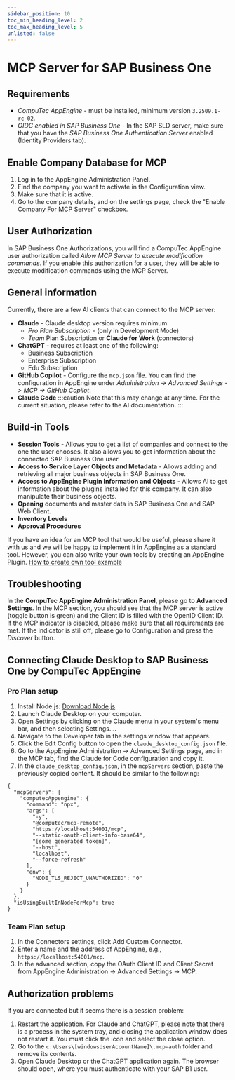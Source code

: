 ```yaml
---
sidebar_position: 10
toc_min_heading_level: 2
toc_max_heading_level: 5
unlisted: false
---
```


# MCP Server for SAP Business One

## Requirements

* *CompuTec AppEngine* - must be installed, minimum version `3.2509.1-rc-02`.
* *OIDC enabled in SAP Business One* - In the SAP SLD server, make sure that you have the *SAP Business One Authentication Server* enabled (Identity Providers tab).

## Enable Company Database for MCP

1. Log in to the AppEngine Administration Panel.
2. Find the company you want to activate in the Configuration view.
3. Make sure that it is active.
4. Go to the company details, and on the settings page, check the "Enable Company For MCP Server" checkbox.

## User Authorization

In SAP Business One Authorizations, you will find a CompuTec AppEngine user authorization called *Allow MCP Server to execute modification commands*. If you enable this authorization for a user, they will be able to execute modification commands using the MCP Server.

## General information

Currently, there are a few AI clients that can connect to the MCP server:

* **Claude** - Claude desktop version requires minimum:
  * *Pro Plan Subscription* - (only in Development Mode)
  * *Team* Plan Subscription or **Claude for Work** (connectors)
* **ChatGPT** - requires at least one of the following:
  * Business Subscription
  * Enterprise Subscription
  * Edu Subscription
* **GitHub Copilot** - Configure the `mcp.json` file. You can find the configuration in AppEngine under *Administration -> Advanced Settings -> MCP -> GitHub Copilot*.
* **Claude Code**
:::caution
Note that this may change at any time. For the current situation, please refer to the AI documentation.
:::
## Build-in Tools

* **Session Tools** - Allows you to get a list of companies and connect to the one the user chooses. It also allows you to get information about the connected SAP Business One user.
* **Access to Service Layer Objects and Metadata** - Allows adding and retrieving all major business objects in SAP Business One.
* **Access to AppEngine Plugin Information and Objects** - Allows AI to get information about the plugins installed for this company. It can also manipulate their business objects.
* **Opening** documents and master data in SAP Business One and SAP Web Client.
* **Inventory Levels**
* **Approval Procedures**

If you have an idea for an MCP tool that would be useful, please share it with us and we will be happy to implement it in AppEngine as a standard tool. However, you can also write your own tools by creating an AppEngine Plugin.
[How to create own tool example](../../developers-guide/basic-and-business-logic/appengine-plugin/ae-mcp-tool.md)

## Troubleshooting

In the **CompuTec AppEngine Administration Panel**, please go to **Advanced Settings**. In the MCP section, you should see that the MCP server is active (toggle button is green) and the Client ID is filled with the OpenID Client ID. If the MCP indicator is disabled, please make sure that all requirements are met.
If the indicator is still off, please go to Configuration and press the *Discover* button.

## Connecting Claude Desktop to SAP Business One by CompuTec AppEngine

### Pro Plan setup

1. Install Node.js: [Download Node.js](https://nodejs.org/en/download/)
2. Launch Claude Desktop on your computer.
3. Open Settings by clicking on the Claude menu in your system's menu bar, and then selecting Settings....
4. Navigate to the Developer tab in the settings window that appears.
5. Click the Edit Config button to open the `claude_desktop_config.json` file.
6. Go to the AppEngine Administration -> Advanced Settings page, and in the MCP tab, find the Claude for Code configuration and copy it.
7. In the `claude_desktop_config.json`, in the `mcpServers` section, paste the previously copied content. It should be similar to the following:

```  
{
  "mcpServers": {
    "computecAppengine": {
      "command": "npx",
      "args": [
        "-y",
        "@computec/mcp-remote",
        "https://localhost:54001/mcp",
        "--static-oauth-client-info-base64",
        "[some generated token]",
        "--host",
        "localhost",
        "--force-refresh"
      ],
      "env": {
        "NODE_TLS_REJECT_UNAUTHORIZED": "0"
      }
    }
  },
  "isUsingBuiltInNodeForMcp": true
}
```

### Team Plan setup

1. In the Connectors settings, click Add Custom Connector.
2. Enter a name and the address of AppEngine, e.g., `https://localhost:54001/mcp`.
3. In the advanced section, copy the OAuth Client ID and Client Secret from AppEngine Administration -> Advanced Settings -> MCP.

## Authorization problems

If you are connected but it seems there is a session problem:

1. Restart the application. For Claude and ChatGPT, please note that there is a process in the system tray, and closing the application window does not restart it. You must click the icon and select the close option.
2. Go to the `c:\Users\[windowsUserAccountName]\.mcp-auth` folder and remove its contents.
3. Open Claude Desktop or the ChatGPT application again. The browser should open, where you must authenticate with your SAP B1 user.
